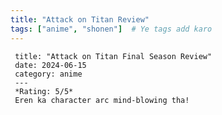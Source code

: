 ```yaml
---
title: "Attack on Titan Review"
tags: ["anime", "shonen"]  # Ye tags add karo
---
```

     title: "Attack on Titan Final Season Review"
     date: 2024-06-15
     category: anime
     ---
     *Rating: 5/5*  
     Eren ka character arc mind-blowing tha!
